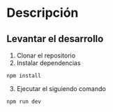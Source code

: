 # Descripción

## Levantar el desarrollo

1. Clonar el repositorio
2. Instalar dependencias

```
npm install
```

3. Ejecutar el siguiendo comando

```
npm run dev
```
